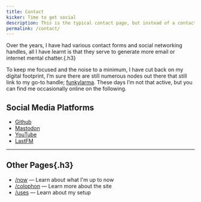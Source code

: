 ```yaml
---
title: Contact
kicker: Time to get social
description: This is the typical contact page, but instead of a contact form, you can pick the platform to contact me on.
permalink: /contact/
---
```


Over the years, I have had various contact forms and social networking handles, all I have learnt is that they serve to generate more email or internet mental chatter.{.h3}

To keep me focused and the noise to a minimum, I have cut back on my digital footprint, I’m sure there are still numerous nodes out there that still link to my go-to handle; [funkylarma](https://www.google.com/search?q=funkylarma). These days I’m not that active, but you can find me occasionally online on the following.

## Social Media Platforms

- [Github](https://github.com/funkylarma)
- [Mastodon](https://mastodon.social/@FunkyLarma)
- [YouTube](https://www.youtube.com/@funkylarma)
- [LastFM](https://www.last.fm/user/FunkyLarma)

---

## Other Pages{.h3}

- [/now](/now/) — Learn about what I'm up to now
- [/colophon](/colophon/) — Learn more about the site
- [/uses](/uses/) — Learn about my setup
